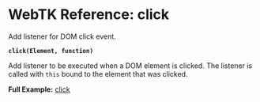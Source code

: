 WebTK Reference: click
======================
Add listener for DOM click event.

**`click(Element, function)`**

Add listener to be executed when a DOM element is clicked.  The listener is
called with `this` bound to the element that was clicked.

**Full Example:** [click](../src/test/click.html)
